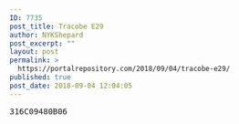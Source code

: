 ```yaml
---
ID: 7735
post_title: Tracobe E29
author: NYKShepard
post_excerpt: ""
layout: post
permalink: >
  https://portalrepository.com/2018/09/04/tracobe-e29/
published: true
post_date: 2018-09-04 12:04:05
---
```

<pre>316C09480B06</pre>